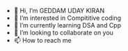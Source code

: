 - 👋 Hi, I’m GEDDAM UDAY KIRAN
- 👀 I’m interested in Compititive coding
- 🌱 I’m currently learning DSA and Cpp
- 💞️ I’m looking to collaborate on you
- 📫 How to reach me 

<!---
guksudaykiran/guksudaykiran is a ✨ special ✨ repository because its `README.md` (this file) appears on your GitHub profile.
You can click the Preview link to take a look at your changes.
--->
